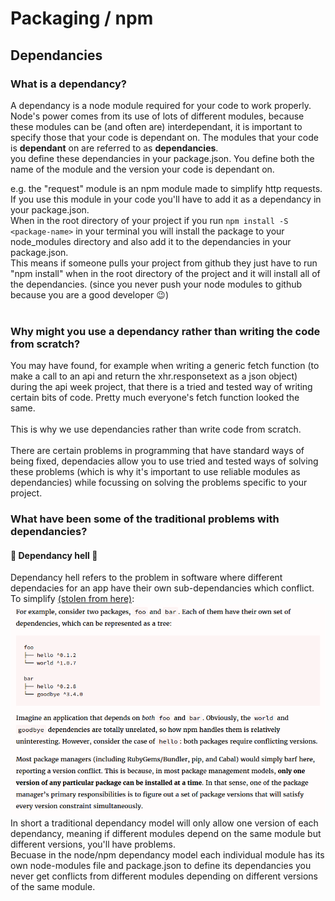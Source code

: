 # Packaging / npm

## Dependancies

### What is a dependancy?

A dependancy is a node module required for your code to work properly. Node's power comes from its use of lots of different modules, because these modules can be (and often are) interdependant, it is important to specify those that your code is dependant on. The modules that your code is **dependant** on are referred to as **dependancies**.<br>
you define these dependancies in your package.json. You define both the name of the module and the version your code is dependant on.<br>

e.g. the "request" module is an npm module made to simplify http requests. If you use this module in your code you'll have to add it as a dependancy in your package.json. <br>
When in the root directory of your project if you run ```npm install -S <package-name>``` in your terminal you will install the package to your node_modules directory and also add it to the dependancies in your package.json. <br>
This means if someone pulls your project from github they just have to run "npm install" when in the root directory of the project and it will install all of the dependancies. (since you never push your node modules to github because you are a good developer :wink:)
<br><br>

### Why might you use a dependancy rather than writing the code from scratch?

You may have found, for example when writing a generic fetch function (to make a call to an api and return the xhr.responsetext as a json object) during the api week project, that there is a tried and tested way of writing certain bits of code. Pretty much everyone's fetch function looked the same.<br><br>
This is why we use dependancies rather than write code from scratch.<br><br>
There are certain problems in programming that have standard ways of being fixed, dependacies allow you to use tried and tested ways of solving these problems (which is why it's important to use reliable modules as dependancies) while focussing on solving the problems specific to your project.

### What have been some of the traditional problems with dependancies?

#### :hocho: Dependancy hell :hocho:
Dependancy hell refers to the problem in software where different dependacies for an app have their own sub-dependancies which conflict. To simplify [(stolen from here)](https://lexi-lambda.github.io/blog/2016/08/24/understanding-the-npm-dependency-model/):
![](img/dependancy-tree.png)
<br>
In short a traditional dependancy model will only allow one version of each dependancy, meaning if different modules depend on the same module but different versions, you'll have problems. <br>
Becuase in the node/npm dependancy model each individual module has its own node-modules file and package.json to define its dependancies you never get conflicts from different modules depending on different versions of the same module.
